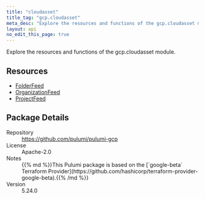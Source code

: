 ```yaml
---
title: "cloudasset"
title_tag: "gcp.cloudasset"
meta_desc: "Explore the resources and functions of the gcp.cloudasset module."
layout: api
no_edit_this_page: true
---
```


<!-- WARNING: this file was generated by Pulumi Docs Generator. -->
<!-- Do not edit by hand unless you're certain you know what you are doing! -->

Explore the resources and functions of the gcp.cloudasset module.

<h2 id="resources">Resources</h2>
<ul class="api">
    <li><a href="folderfeed" title="FolderFeed"><span class="symbol resource"></span>FolderFeed</a></li>
    <li><a href="organizationfeed" title="OrganizationFeed"><span class="symbol resource"></span>OrganizationFeed</a></li>
    <li><a href="projectfeed" title="ProjectFeed"><span class="symbol resource"></span>ProjectFeed</a></li>
</ul>

<h2 id="package-details">Package Details</h2>
<dl class="package-details">
	<dt>Repository</dt>
	<dd><a href="https://github.com/pulumi/pulumi-gcp">https://github.com/pulumi/pulumi-gcp</a></dd>
	<dt>License</dt>
	<dd>Apache-2.0</dd>
	<dt>Notes</dt>
	<dd>{{% md %}}This Pulumi package is based on the [`google-beta` Terraform Provider](https://github.com/hashicorp/terraform-provider-google-beta).{{% /md %}}</dd>
	<dt>Version</dt>
	<dd>5.24.0</dd>
</dl>

